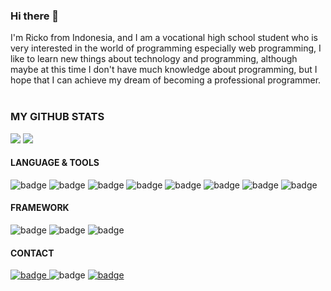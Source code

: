 ### Hi there 👋

I'm Ricko from Indonesia, and I am a vocational high school student who is very interested in the world of programming especially web programming, I like to learn new things about technology and programming, although maybe at this time I don't have much knowledge about programming, but I hope that I can achieve my dream of becoming a professional programmer.
<br>
<br>

### MY GITHUB STATS

<p align="center" style="display:inline;">
  <img src="https://github-readme-stats.vercel.app/api?username=rickosong&show_icons=true&theme=radical&line_height=20"/>
  <img src="https://github-readme-stats.vercel.app/api/top-langs/?username=rickosong&layout=compact&theme=radical"/>
</p>

#### LANGUAGE & TOOLS

![badge](https://img.shields.io/badge/HTML-239120?style=for-the-badge&logo=html5&logoColor=white)
![badge](https://img.shields.io/badge/CSS-239120?&style=for-the-badge&logo=css3&logoColor=white)
![badge](https://img.shields.io/badge/JavaScript-323330?style=for-the-badge&logo=javascript&logoColor=F7DF1E)
![badge](https://img.shields.io/badge/Python-3776AB?style=for-the-badge&logo=python&logoColor=white)
![badge](https://img.shields.io/badge/PHP-777BB4?style=for-the-badge&logo=php&logoColor=white)
![badge](https://img.shields.io/badge/MySQL-00000F?style=for-the-badge&logo=mysql&logoColor=white)
![badge](https://img.shields.io/badge/SQLite-07405E?style=for-the-badge&logo=sqlite&logoColor=white)
![badge](https://img.shields.io/badge/Windows-0078D6?style=for-the-badge&logo=windows&logoColor=white)

#### FRAMEWORK

![badge](https://img.shields.io/badge/Laravel-FF2D20?style=for-the-badge&logo=laravel&logoColor=white)
![badge](https://img.shields.io/badge/Django-092E20?style=for-the-badge&logo=django&logoColor=white)
![badge](https://img.shields.io/badge/Bootstrap-563D7C?style=for-the-badge&logo=bootstrap&logoColor=white)

#### CONTACT

<a href="https://open.spotify.com/user/31agt6eozvk77m6tjpftq2smqr4e"> ![badge](https://img.shields.io/badge/Spotify-1ED760?&style=for-the-badge&logo=spotify&logoColor=white) </a>
![badge](https://img.shields.io/badge/Gmail-D14836?style=for-the-badge&logo=gmail&logoColor=white)
<a href="https://www.instagram.com/morito_desu/"> ![badge](https://img.shields.io/badge/Instagram-E4405F?style=for-the-badge&logo=instagram&logoColor=white) </a>
